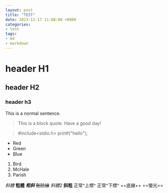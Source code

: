 ```yaml
---
layout: post
title: "TEST"
date: 2023-12-17 11:08:00 +0800
categories:
- test
tags:
- md
- markdown
---
```


# header H1 
## header H2
### header h3

This is a normal sentence.

> This is a block quote.
> Have a good day!

> #include<stdio.h>
> printf("hello");
>

* Red
* Green
* Blue

1. Bird
1. McHale
1. Parish

*斜體*
**粗體**
***粗斜***
~~刪除線~~
_斜體2_
__斜粗__
正常^上標^
正常^下標^
++底線++
==螢光==
